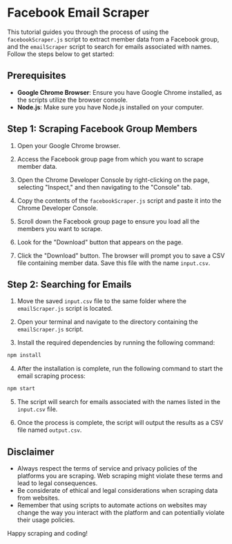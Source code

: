 # Facebook Email Scraper

This tutorial guides you through the process of using the `facebookScraper.js` script to extract member data from a Facebook group, and the `emailScraper` script to search for emails associated with names. Follow the steps below to get started:

## Prerequisites

- **Google Chrome Browser**: Ensure you have Google Chrome installed, as the scripts utilize the browser console.
- **Node.js**: Make sure you have Node.js installed on your computer.

## Step 1: Scraping Facebook Group Members

1. Open your Google Chrome browser.

2. Access the Facebook group page from which you want to scrape member data.

3. Open the Chrome Developer Console by right-clicking on the page, selecting "Inspect," and then navigating to the "Console" tab.

4. Copy the contents of the `facebookScraper.js` script and paste it into the Chrome Developer Console.

5. Scroll down the Facebook group page to ensure you load all the members you want to scrape.

6. Look for the "Download" button that appears on the page.

7. Click the "Download" button. The browser will prompt you to save a CSV file containing member data. Save this file with the name `input.csv`.

## Step 2: Searching for Emails

1. Move the saved `input.csv` file to the same folder where the `emailScraper.js` script is located.

2. Open your terminal and navigate to the directory containing the `emailScraper.js` script.

3. Install the required dependencies by running the following command:

```bash
npm install
```

4. After the installation is complete, run the following command to start the email scraping process:

```bash
npm start
```

5. The script will search for emails associated with the names listed in the `input.csv` file.

6. Once the process is complete, the script will output the results as a CSV file named `output.csv`.

## Disclaimer

- Always respect the terms of service and privacy policies of the platforms you are scraping. Web scraping might violate these terms and lead to legal consequences.
- Be considerate of ethical and legal considerations when scraping data from websites.
- Remember that using scripts to automate actions on websites may change the way you interact with the platform and can potentially violate their usage policies.

Happy scraping and coding!
